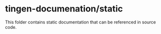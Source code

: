 <!-- u250429 -->

# tingen-documenation/static

This folder contains static documentation that can be referenced in source code.
